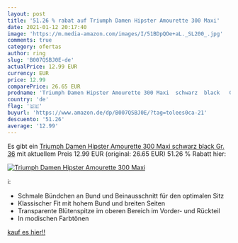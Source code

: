 ```yaml
---
layout: post
title: '51.26 % rabat auf Triumph Damen Hipster Amourette 300 Maxi'
date: 2021-01-12 20:17:40
image: 'https://m.media-amazon.com/images/I/51BDpQOe+aL._SL200_.jpg'
comments: true
category: ofertas
author: ring
slug: 'B007QSBJ0E-de'
actualPrice: 12.99 EUR
currency: EUR
price: 12.99
comparePrice: 26.65 EUR
prodname: 'Triumph Damen Hipster Amourette 300 Maxi  schwarz  black   Gr. 36'
country: 'de'
flag: '🇩🇪'
buyurl: 'https://www.amazon.de/dp/B007QSBJ0E/?tag=tolees0ca-21'
descuento: '51.26'
average: '12.99'
---
```


Es gibt ein [Triumph Damen Hipster Amourette 300 Maxi  schwarz  black   Gr. 36](https://www.amazon.de/dp/B007QSBJ0E/?tag=tolees0ca-21) mit aktuellem Preis 12.99 EUR (original: 26.65 EUR) 51.26 % Rabatt hier:

[![Triumph Damen Hipster Amourette 300 Maxi](https://m.media-amazon.com/images/I/51BDpQOe+aL._SL200_.jpg)](https://www.amazon.de/dp/B007QSBJ0E/?tag=tolees0ca-21)

ℹ️:

- Schmale Bündchen an Bund und Beinausschnitt für den optimalen Sitz
- Klassischer Fit mit hohem Bund und breiten Seiten
- Transparente Blütenspitze im oberen Bereich im Vorder- und Rückteil
- In modischen Farbtönen

[kauf es hier!!](https://www.amazon.de/dp/B007QSBJ0E/?tag=tolees0ca-21)
